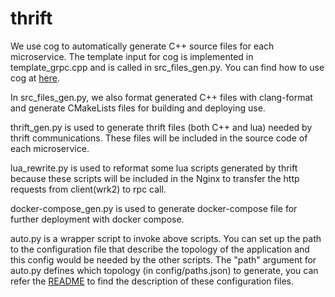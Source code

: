 # thrift

We use cog to automatically generate C++ source files for each microservice. The template input for cog is implemented in template_grpc.cpp and is called in src_files_gen.py. You can find how to use cog at [here](https://nedbatchelder.com/code/cog/).

In src_files_gen.py, we also format generated C++ files with clang-format and generate CMakeLists files for building and deploying use.

thrift_gen.py is used to generate thrift files (both C++ and lua) needed by thrift communications. These files will be included in the source code of each microservice.

lua_rewrite.py is used to reformat some lua scripts generated by thrift because these scripts will be included in the Nginx to transfer the http requests from client(wrk2) to rpc call. 

docker-compose_gen.py is used to generate docker-compose file for further deployment with docker compose.

auto.py is a wrapper script to invoke above scripts. You can set up the path to the configuration file that describe the topology of the application and this config would be needed by the other scripts. The "path" argument for auto.py defines which topology (in config/paths.json) to generate, you can refer the [README](https://github.com/Mingyu-Liang/topology_generator/blob/main/config/README.md) to find the description of these configuration files.

